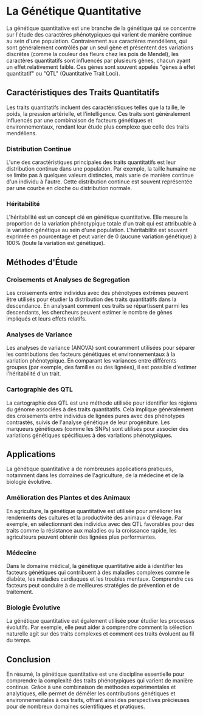 # La Génétique Quantitative

La génétique quantitative est une branche de la génétique qui se concentre sur l'étude des caractères phénotypiques qui varient de manière continue au sein d'une population. Contrairement aux caractères mendéliens, qui sont généralement contrôlés par un seul gène et présentent des variations discrètes (comme la couleur des fleurs chez les pois de Mendel), les caractères quantitatifs sont influencés par plusieurs gènes, chacun ayant un effet relativement faible. Ces gènes sont souvent appelés "gènes à effet quantitatif" ou "QTL" (Quantitative Trait Loci).

## Caractéristiques des Traits Quantitatifs

Les traits quantitatifs incluent des caractéristiques telles que la taille, le poids, la pression artérielle, et l'intelligence. Ces traits sont généralement influencés par une combinaison de facteurs génétiques et environnementaux, rendant leur étude plus complexe que celle des traits mendéliens.

### Distribution Continue

L'une des caractéristiques principales des traits quantitatifs est leur distribution continue dans une population. Par exemple, la taille humaine ne se limite pas à quelques valeurs distinctes, mais varie de manière continue d'un individu à l'autre. Cette distribution continue est souvent représentée par une courbe en cloche ou distribution normale.

### Héritabilité

L'héritabilité est un concept clé en génétique quantitative. Elle mesure la proportion de la variation phénotypique totale d'un trait qui est attribuable à la variation génétique au sein d'une population. L'héritabilité est souvent exprimée en pourcentage et peut varier de 0 (aucune variation génétique) à 100% (toute la variation est génétique).

## Méthodes d'Étude

### Croisements et Analyses de Segregation

Les croisements entre individus avec des phénotypes extrêmes peuvent être utilisés pour étudier la distribution des traits quantitatifs dans la descendance. En analysant comment ces traits se répartissent parmi les descendants, les chercheurs peuvent estimer le nombre de gènes impliqués et leurs effets relatifs.

### Analyses de Variance

Les analyses de variance (ANOVA) sont couramment utilisées pour séparer les contributions des facteurs génétiques et environnementaux à la variation phénotypique. En comparant les variances entre différents groupes (par exemple, des familles ou des lignées), il est possible d'estimer l'héritabilité d'un trait.

### Cartographie des QTL

La cartographie des QTL est une méthode utilisée pour identifier les régions du génome associées à des traits quantitatifs. Cela implique généralement des croisements entre individus de lignées pures avec des phénotypes contrastés, suivis de l'analyse génétique de leur progéniture. Les marqueurs génétiques (comme les SNPs) sont utilisés pour associer des variations génétiques spécifiques à des variations phénotypiques.

## Applications

La génétique quantitative a de nombreuses applications pratiques, notamment dans les domaines de l'agriculture, de la médecine et de la biologie évolutive.

### Amélioration des Plantes et des Animaux

En agriculture, la génétique quantitative est utilisée pour améliorer les rendements des cultures et la productivité des animaux d'élevage. Par exemple, en sélectionnant des individus avec des QTL favorables pour des traits comme la résistance aux maladies ou la croissance rapide, les agriculteurs peuvent obtenir des lignées plus performantes.

### Médecine

Dans le domaine médical, la génétique quantitative aide à identifier les facteurs génétiques qui contribuent à des maladies complexes comme le diabète, les maladies cardiaques et les troubles mentaux. Comprendre ces facteurs peut conduire à de meilleures stratégies de prévention et de traitement.

### Biologie Évolutive

La génétique quantitative est également utilisée pour étudier les processus évolutifs. Par exemple, elle peut aider à comprendre comment la sélection naturelle agit sur des traits complexes et comment ces traits évoluent au fil du temps.

## Conclusion

En résumé, la génétique quantitative est une discipline essentielle pour comprendre la complexité des traits phénotypiques qui varient de manière continue. Grâce à une combinaison de méthodes expérimentales et analytiques, elle permet de démêler les contributions génétiques et environnementales à ces traits, offrant ainsi des perspectives précieuses pour de nombreux domaines scientifiques et pratiques.